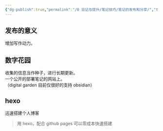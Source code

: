 ```yaml
---
{"dg-publish":true,"permalink":"/0 日记与提升/笔记技巧/笔记的发布和分享/","title":"笔记的发布和分享"}
---
```



## 发布的意义
增加写作动力。
## 数字花园
收集的信息当作种子，进行长期更新。  
一个公开的部署笔记的网站上。  
（digital garden 目前仅很好的支持 obsidian）
## hexo
迅速搭建个人博客
>用 hexo，配合 github pages 可以零成本快速搭建